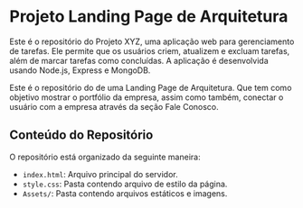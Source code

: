 # Projeto Landing Page de Arquitetura

Este é o repositório do Projeto XYZ, uma aplicação web para gerenciamento de tarefas. Ele permite que os usuários criem, atualizem e excluam tarefas, além de marcar tarefas como concluídas. A aplicação é desenvolvida usando Node.js, Express e MongoDB.

Este é o repositório do de uma Landing Page de Arquitetura. Que tem como objetivo mostrar o portfólio da empresa, assim como também, conectar o usuário com a empresa através da seção Fale Conosco.

## Conteúdo do Repositório

O repositório está organizado da seguinte maneira:

- `index.html`: Arquivo principal do servidor.
- `style.css`: Pasta contendo arquivo de estilo da página.
- `Assets/`: Pasta contendo arquivos estáticos e imagens.

